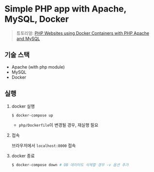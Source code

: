# Simple PHP app with Apache, MySQL, Docker

> 튜토리얼: [PHP Websites using Docker Containers with PHP Apache and MySQL](https://www.section.io/engineering-education/dockerized-php-apache-and-mysql-container-development-environment/)

## 기술 스택

- Apache (with php module)
- MySQL
- Docker

## 실행

1. docker 실행

    ```bash
    $ docker-compose up
    ```
    - `php/Dockerfile`이 변경될 경우, 재실행 필요

2. 접속

    브라우저에서 `localhost:8000` 접속

3. docker 종료

    ```bash
    $ docker-compose down # DB 데이터도 삭제할 경우 -v 옵션 추가
    ```
